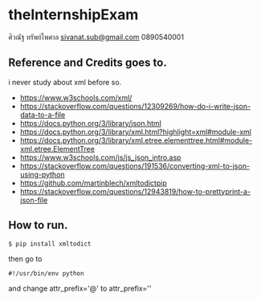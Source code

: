 # theInternshipExam
ศิวณัฐ ทรัพย์ไพศาล sivanat.sub@gmail.com 0890540001

## Reference and Credits goes to.
i never study about xml before so.
* https://www.w3schools.com/xml/
* https://stackoverflow.com/questions/12309269/how-do-i-write-json-data-to-a-file
* https://docs.python.org/3/library/json.html
* https://docs.python.org/3/library/xml.html?highlight=xml#module-xml
* https://docs.python.org/3/library/xml.etree.elementtree.html#module-xml.etree.ElementTree
* https://www.w3schools.com/js/js_json_intro.asp
* https://stackoverflow.com/questions/191536/converting-xml-to-json-using-python
* https://github.com/martinblech/xmltodictpip
* https://stackoverflow.com/questions/12943819/how-to-prettyprint-a-json-file

## How to run.
```
$ pip install xmltodict
```
then go to
```
#!/usr/bin/env python
```
and change attr_prefix='@' to attr_prefix=''
